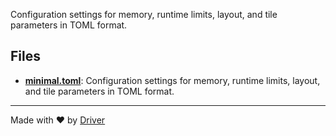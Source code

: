 <!--------------------------------------------------------------------------------->
<!-- IMPORTANT: This file is auto-generated by Driver (https://driver.ai). -------->
<!-- Manual edits may be overwritten on future commits. --------------------------->
<!--------------------------------------------------------------------------------->

Configuration settings for memory, runtime limits, layout, and tile parameters in TOML format.


## Files
- **[minimal.toml](minimal.toml.md)**: Configuration settings for memory, runtime limits, layout, and tile parameters in TOML format.

---
Made with ❤️ by [Driver](https://www.driver.ai/)
